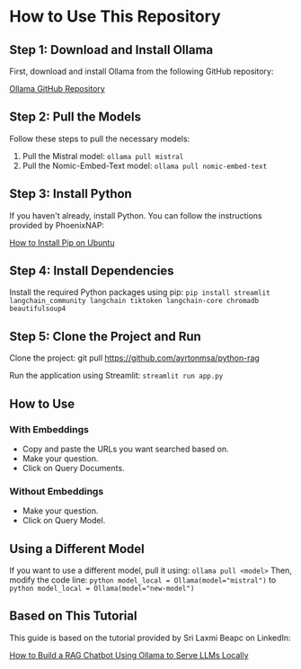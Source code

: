 # How to Use This Repository

## Step 1: Download and Install Ollama

First, download and install Ollama from the following GitHub repository:

[Ollama GitHub Repository](https://github.com/ollama/ollama?trk=article-ssr-frontend-pulse_little-text-block)

## Step 2: Pull the Models

Follow these steps to pull the necessary models:

1. Pull the Mistral model: `ollama pull mistral`
2. Pull the Nomic-Embed-Text model: `ollama pull nomic-embed-text`

## Step 3: Install Python

If you haven't already, install Python. You can follow the instructions provided by PhoenixNAP:

[How to Install Pip on Ubuntu](https://phoenixnap.com/kb/how-to-install-pip-on-ubuntu)

## Step 4: Install Dependencies

Install the required Python packages using pip: `pip install streamlit langchain_community langchain tiktoken langchain-core chromadb beautifulsoup4`

## Step 5: Clone the Project and Run

Clone the project: 
git pull https://github.com/ayrtonmsa/python-rag

Run the application using Streamlit:
`streamlit run app.py`

## How to Use

### With Embeddings

- Copy and paste the URLs you want searched based on.
- Make your question.
- Click on Query Documents.

### Without Embeddings

- Make your question.
- Click on Query Model.

## Using a Different Model

If you want to use a different model, pull it using: `ollama pull <model>`
Then, modify the code line:
`python model_local = Ollama(model="mistral")`
to
`python model_local = Ollama(model="new-model")`

## Based on This Tutorial

This guide is based on the tutorial provided by Sri Laxmi Beapc on LinkedIn:

[How to Build a RAG Chatbot Using Ollama to Serve LLMs Locally](https://www.linkedin.com/pulse/how-build-rag-chatbot-using-ollama-serve-llms-locally-sri-laxmi-beapc?utm_source=share&utm_medium=member_ios&utm_campaign=share_via)
